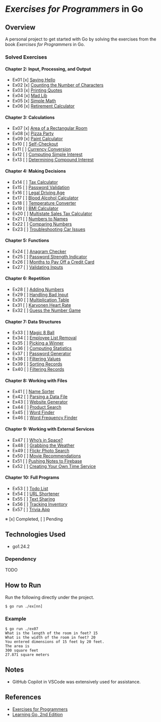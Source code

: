 # *Exercises for Programmers* in Go

## Overview
A personal project to get started with Go by solving the exercises from the book *Exercises for Programmers* in Go.

### Solved Exercises
#### Chapter 2: Input, Processing, and Output
- Ex01 [x] [Saying Hello](ex01/main.go)
- Ex02 [x] [Counting the Number of Characters](ex02/main.go)
- Ex03 [x] [Printing Quotes](ex03/main.go)
- Ex04 [x] [Mad Lib](ex04/main.go)
- Ex05 [x] [Simple Math](ex05/main.go)
- Ex06 [x] [Retirement Calculator](ex06/main.go)
#### Chapter 3: Calculations
- Ex07 [x] [Area of a Rectangular Room](ex07/main.go)
- Ex08 [x] [Pizza Party](ex08/main.go)
- Ex09 [x] [Paint Calculator](ex09/main.go)
- Ex10 [ ] [Self-Checkout](ex10/main.go)
- Ex11 [ ] [Currency Conversion](ex11/main.go)
- Ex12 [ ] [Computing Simple Interest](ex12/main.go)
- Ex13 [ ] [Determining Compound Interest](ex13/main.go)
#### Chapter 4: Making Decisions
- Ex14 [ ] [Tax Calculator](ex14/main.go)
- Ex15 [ ] [Password Validation](ex15/main.go)
- Ex16 [ ] [Legal Driving Age](ex16/main.go)
- Ex17 [ ] [Blood Alcohol Calculator](ex17/main.go)
- Ex18 [ ] [Temperature Converter](ex18/main.go)
- Ex19 [ ] [BMI Calculator](ex19/main.go)
- Ex20 [ ] [Multistate Sales Tax Calculator](ex20/main.go)
- Ex21 [ ] [Numbers to Names](ex21/main.go)
- Ex22 [ ] [Comparing Numbers](ex22/main.go)
- Ex23 [ ] [Troubleshooting Car Issues](ex23/main.go)
#### Chapter 5: Functions
- Ex24 [ ] [Anagram Checker](ex24/main.go)
- Ex25 [ ] [Password Strength Indicator](ex25/main.go)
- Ex26 [ ] [Months to Pay Off a Credit Card](ex26/main.go)
- Ex27 [ ] [Validating Inputs](ex27/main.go)
#### Chapter 6: Repetition
- Ex28 [ ] [Adding Numbers](ex28/main.go)
- Ex29 [ ] [Handling Bad Input](ex29/main.go)
- Ex30 [ ] [Multiplication Table](ex30/main.go)
- Ex31 [ ] [Karvonen Heart Rate](ex31/main.go)
- Ex32 [ ] [Guess the Number Game](ex32/main.go)
#### Chapter 7: Data Structures
- Ex33 [ ] [Magic 8 Ball](ex33/main.go)
- Ex34 [ ] [Employee List Removal](ex34/main.go)
- Ex35 [ ] [Picking a Winner](ex35/main.go)
- Ex36 [ ] [Computing Statistics](ex36/main.go)
- Ex37 [ ] [Password Generator](ex37/main.go)
- Ex38 [ ] [Filtering Values](ex39/main.go)
- Ex39 [ ] [Sorting Records](ex39/main.go)
- Ex40 [ ] [Filtering Records](ex40/main.go)
#### Chapter 8: Working with Files
- Ex41 [ ] [Name Sorter](ex41/main.go)
- Ex42 [ ] [Parsing a Data File](ex42/main.go)
- Ex43 [ ] [Website Generator](ex43/main.go)
- Ex44 [ ] [Product Search](ex44/main.go)
- Ex45 [ ] [Word Finder](ex45/main.go)
- Ex46 [ ] [Word Frequency Finder](ex46/main.go)
#### Chapter 9: Working with External Services
- Ex47 [ ] [Who’s in Space?](ex47/main.go)
- Ex48 [ ] [Grabbing the Weather](ex48/main.go)
- Ex49 [ ] [Flickr Photo Search](ex49/main.go)
- Ex50 [ ] [Movie Recommendations](ex50/main.go)
- Ex51 [ ] [Pushing Notes to Firebase](ex51/main.go)
- Ex52 [ ] [Creating Your Own Time Service](ex52/main.go)
#### Chapter 10: Full Programs
- Ex53 [ ] [Todo List](ex53/main.go)
- Ex54 [ ] [URL Shortener](ex54/main.go)
- Ex55 [ ] [Text Sharing](ex55/main.go)
- Ex56 [ ] [Tracking Inventory](ex56/main.go)
- Ex57 [ ] [Trivia App](ex57/main.go)

※ [x] Completed, [ ] Pending

## Technologies Used
- go1.24.2
### Dependency
TODO

## How to Run
Run the following directly under the project.
```
$ go run ./ex[nn]
```
### Example
```
$ go run ./ex07
What is the length of the room in feet? 15
What is the width of the room in feet? 20
You entered dimensions of 15 feet by 20 feet.
The area is
300 square feet
27.871 square meters
```

## Notes
- GitHub Copilot in VSCode was extensively used for assistance.

## References
- [Exercises for Programmers](https://www.oreilly.com/library/view/exercises-for-programmers/9781680501513/)
- [Learning Go, 2nd Edition](https://learning.oreilly.com/library/view/learning-go-2nd/9781098139285/)
